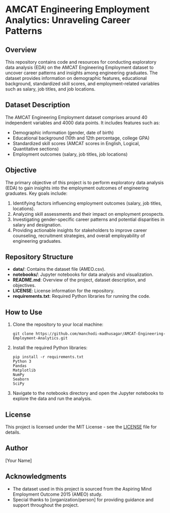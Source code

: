 # AMCAT Engineering Employment Analytics: Unraveling Career Patterns

## Overview

This repository contains code and resources for conducting exploratory data analysis (EDA) on the AMCAT Engineering Employment dataset to uncover career patterns and insights among engineering graduates. The dataset provides information on demographic features, educational background, standardized skill scores, and employment-related variables such as salary, job titles, and job locations.

## Dataset Description

The AMCAT Engineering Employment dataset comprises around 40 independent variables and 4000 data points. It includes features such as:

- Demographic information (gender, date of birth)
- Educational background (10th and 12th percentage, college GPA)
- Standardized skill scores (AMCAT scores in English, Logical, Quantitative sections)
- Employment outcomes (salary, job titles, job locations)

## Objective

The primary objective of this project is to perform exploratory data analysis (EDA) to gain insights into the employment outcomes of engineering graduates. Key goals include:

1. Identifying factors influencing employment outcomes (salary, job titles, locations).
2. Analyzing skill assessments and their impact on employment prospects.
3. Investigating gender-specific career patterns and potential disparities in salary and designation.
4. Providing actionable insights for stakeholders to improve career counseling, recruitment strategies, and overall employability of engineering graduates.

## Repository Structure

- **data/**: Contains the dataset file (AMEO.csv).
- **notebooks/**: Jupyter notebooks for data analysis and visualization.
- **README.md**: Overview of the project, dataset description, and objectives.
- **LICENSE**: License information for the repository.
- **requirements.txt**: Required Python libraries for running the code.

## How to Use

1. Clone the repository to your local machine:

   ```
   git clone https://github.com/manchodi-madhusagar/AMCAT-Engineering-Employment-Analytics.git
   ```

2. Install the required Python libraries:

   ```
   pip install -r requirements.txt
   Python 3
   Pandas
   Matplotlib
   NumPy
   Seaborn
   SciPy

   ```

3. Navigate to the notebooks directory and open the Jupyter notebooks to explore the data and run the analysis.

## License

This project is licensed under the MIT License - see the [LICENSE](LICENSE) file for details.

## Author

[Your Name]

## Acknowledgments

- The dataset used in this project is sourced from the Aspiring Mind Employment Outcome 2015 (AMEO) study.
- Special thanks to [organization/person] for providing guidance and support throughout the project.
  
